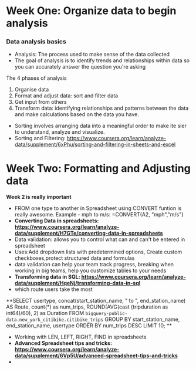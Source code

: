 # Week One: Organize data to begin analysis
### Data analysis basics
- Analysis: The process used to make sense of the data collected
- The goal of analysis is to identify trends and relationships within data so you can accurately answer the question you're asking

The 4 phases of analysis
1. Organise data
2. Format and adjust data: sort and filter data
3. Get input from others
4. Transform data: identifying relationships and patterns between the data and make calculations based on the data you have.


- Sorting involves arranging data into a meaningful order to make ite sier to understand, analyze and visualize.
- Sorting and Filtering: https://www.coursera.org/learn/analyze-data/supplement/6xPhu/sorting-and-filtering-in-sheets-and-excel

# Week Two: Formatting and Adjusting data
**Week 2 is really important**
- FROM one type to another in Spreadsheet using CONVERT funtion is really awesome. Example -  mph to m/s: =CONVERT(A2, "mph","m/s")
- **Converting Data in spreadsheets: https://www.coursera.org/learn/analyze-data/supplement/H7GTe/converting-data-in-spreadsheets**
- Data validation: allows you to control what can and can't be entered in spreadsheet
- Uses:Add dropdown lists with predetermined options, Create custom checkboxes,protect structured data and formulas 
- data validation can help your team track progress, breaking when working in big teams, help you customize tables to your needs
- **Transforming data in SQL: https://www.coursera.org/learn/analyze-data/supplement/HqeNj/transforming-data-in-sql**
- which route users take the most

**SELECT
    usertype,
    concat(start_station_name, " to ", end_station_name) AS Route,
    count(*) as num_trips,
    ROUND(AVG(cast (tripduration as int64)/60), 2) as Duration
FROM `bigquery-public-data.new_york_citibike.citibike_trips` 
GROUP BY 
    start_station_name, end_station_name, usertype
ORDER BY 
    num_trips DESC 
LIMIT 10; 
**

- Working with LEN, LEFT, RIGHT, FIND in spreadsheets
- **Advanced Spreadsheet tips and tricks: https://www.coursera.org/learn/analyze-data/supplement/6Vp5U/advanced-spreadsheet-tips-and-tricks**
- 



